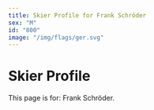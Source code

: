 ```yaml
---
title: Skier Profile for Frank Schröder
sex: "M"
id: "800"
image: "/img/flags/ger.svg" 
---
```


# Skier Profile

This page is for: Frank Schröder.
    